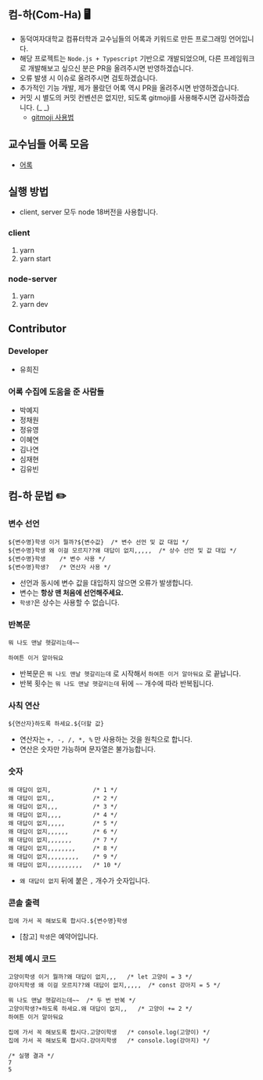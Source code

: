 ## 컴-하(Com-Ha) 🖥️

- 동덕여자대학교 컴퓨터학과 교수님들의 어록과 키워드로 만든 프로그래밍 언어입니다.
- 해당 프로젝트는 `Node.js + Typescript` 기반으로 개발되었으며, 다른 프레임워크로 개발해보고 싶으신 분은 PR을 올려주시면 반영하겠습니다.
- 오류 발생 시 이슈로 올려주시면 검토하겠습니다.
- 추가적인 기능 개발, 제가 몰랐던 어록 역시 PR을 올려주시면 반영하겠습니다.
- 커밋 시 별도의 커밋 컨벤션은 없지만, 되도록 gitmoji를 사용해주시면 감사하겠습니다. (_ _)
    - [gitmoji 사용법](https://inpa.tistory.com/entry/GIT-%E2%9A%A1%EF%B8%8F-Gitmoji-%EC%82%AC%EC%9A%A9%EB%B2%95-Gitmoji-cli)

## 교수님들 어록 모음
* [어록](https://github.com/yu-heejin/com-ha/blob/main/docs/%EC%96%B4%EB%A1%9D%20%EB%AA%A8%EC%9D%8C.md)

## 실행 방법

- client, server 모두 node 18버전을 사용합니다.

### client

1. yarn
2. yarn start

### node-server

1. yarn
2. yarn dev

## Contributor
### Developer
* 유희진
### 어록 수집에 도움을 준 사람들
- 박예지
- 정채원
- 정유영
- 이혜연
- 김나연
- 심재현
- 김유빈
## 컴-하 문법 ✏️

### 변수 선언

```
${변수명}학생 이거 뭘까?${변수값}  /* 변수 선언 및 값 대입 */
${변수명}학생 왜 이걸 모르지??왜 대답이 없지,,,,,  /* 상수 선언 및 값 대입 */
${변수명}학생    /* 변수 사용 */
${변수명}학생?   /* 연산자 사용 */
```

- 선언과 동시에 변수 값을 대입하지 않으면 오류가 발생합니다.
- 변수는 **항상 맨 처음에 선언해주세요.**
- `학생?`은 상수는 사용할 수 없습니다.

### 반복문

```
뭐 나도 맨날 헷갈리는데~~

하여튼 이거 알아둬요
```

- 반복문은 `뭐 나도 맨날 헷갈리는데` 로 시작해서 `하여튼 이거 알아둬요` 로 끝납니다.
- 반복 횟수는 `뭐 나도 맨날 헷갈리는데` 뒤에 `~~` 개수에 따라 반복됩니다.

### 사칙 연산

```
${연산자}하도록 하세요.${더할 값}
```

- 연산자는 `+, -, /, *, %` 만 사용하는 것을 원칙으로 합니다.
- 연산은 숫자만 가능하며 문자열은 불가능합니다.

### 숫자

```
왜 대답이 없지,            /* 1 */
왜 대답이 없지,,           /* 2 */
왜 대답이 없지,,,          /* 3 */
왜 대답이 없지,,,,         /* 4 */
왜 대답이 없지,,,,,        /* 5 */
왜 대답이 없지,,,,,,       /* 6 */
왜 대답이 없지,,,,,,,      /* 7 */
왜 대답이 없지,,,,,,,,     /* 8 */
왜 대답이 없지,,,,,,,,,    /* 9 */
왜 대답이 없지,,,,,,,,,,   /* 10 */
```

- `왜 대답이 없지` 뒤에 붙은 `,` 개수가 숫자입니다.

### 콘솔 출력

```
집에 가서 꼭 해보도록 합시다.${변수명}학생
```

- [참고] `학생`은 예약어입니다.

### 전체 예시 코드

```
고양이학생 이거 뭘까?왜 대답이 없지,,,   /* let 고양이 = 3 */
강아지학생 왜 이걸 모르지??왜 대답이 없지,,,,,  /* const 강아지 = 5 */

뭐 나도 맨날 헷갈리는데~~  /* 두 번 반복 */
고양이학생?+하도록 하세요.왜 대답이 없지,,   /* 고양이 += 2 */
하여튼 이거 알아둬요

집에 가서 꼭 해보도록 합시다.고양이학생   /* console.log(고양이) */
집에 가서 꼭 해보도록 합시다.강아지학생   /* console.log(강아지) */

/* 실행 결과 */
7
5
```
